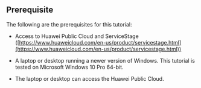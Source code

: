## Prerequisite

The following are the prerequisites for this tutorial:

* Access to Huawei Public Cloud and ServiceStage ([https://www.huaweicloud.com/en-us/product/servicestage.html](https://www.huaweicloud.com/en-us/product/servicestage.html))

* A laptop or desktop running a newer version of Windows.  This tutorial is tested on Microsoft Windows 10 Pro 64-bit.

* The laptop or desktop can access the Huawei Public Cloud.  

